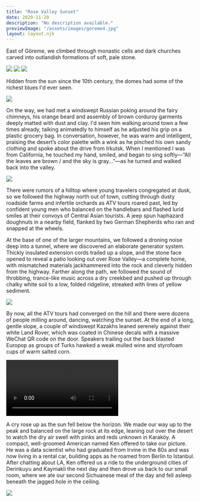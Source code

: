 ```yaml
---
title: "Rose Valley Sunset"
date: 2020-11-20
description: "No description available."
previewImage: "/assets/images/goreme4.jpg"
layout: layout.njk
---
```

East of Göreme, we climbed through monastic cells and dark churches carved into outlandish formations of soft, pale stone.

![](/shoreleave/assets/images/goreme1.jpg)
![](/shoreleave/assets/images/goremexx.JPG)
![](/shoreleave/assets/images/goreme2.JPG)

Hidden from the sun since the 10th century, the domes had some of the richest blues I'd ever seen.

![](/shoreleave/assets/images/goreme3.JPG)

On the way, we had met a windswept Russian poking around the fairy chimneys, his orange beard and assembly of brown corduroy garments deeply matted with dust and clay. I'd seen him walking around town a few times already, talking animatedly to himself as he adjusted his grip on a plastic grocery bag. In conversation, however, he was warm and intelligent, praising the desert’s color palette with a wink as he pinched his own sandy clothing and spoke about the drive from Irkutsk. When I mentioned I was from California, he touched my hand, smiled, and began to sing softly—“All the leaves are brown / and the sky is gray…”—as he turned and walked back into the valley.

![](/shoreleave/assets/images/goreme4.jpg)

There were rumors of a hilltop where young travelers congregated at dusk, so we followed the highway north out of town, cutting through dusty roadside farms and infertile orchards as ATV tours roared past, led by confident young men who balanced on the handlebars and flashed lurid smiles at their convoys of Central Asian tourists. A jeep spun haphazard doughnuts in a nearby field, flanked by two German Shepherds who ran and snapped at the wheels.

At the base of one of the larger mountains, we followed a droning noise deep into a tunnel, where we discovered an elaborate generator system. Thickly insulated extension cords trailed up a slope, and the stone face opened to reveal a patio looking out over Rose Valley—a complete home, with mismatched materials jackhammered into the rock and cleverly hidden from the highway. Farther along the path, we followed the sound of throbbing, trance-like music across a dry creekbed and pushed up through chalky white soil to a low, folded ridgeline, streaked with lines of yellow sediment.

![](/shoreleave/assets/images/goreme5.JPG)

By now, all the ATV tours had converged on the hill and there were dozens of people milling around, dancing, watching the sunset. At the end of a long, gentle slope, a couple of windswept Kazakhs leaned serenely against their white Land Rover, which was coated in Chinese decals with a massive WeChat QR code on the door. Speakers trailing out the back blasted Europop as groups of Turks hawked a weak mulled wine and styrofoam cups of warm salted corn.

![](/shoreleave/assets/images/goreme.MOV)

A cry rose up as the sun fell below the horizon. We made our way up to the peak and balanced on the large rock at its edge, leaning out over the desert to watch the dry air swell with pinks and reds unknown in Karaköy. A compact, well-groomed American named Ken offered to take our picture. He was a data scientist who had graduated from Irvine in the 80s and was now living in a rental car, building apps as he roamed from Berlin to Istanbul. After chatting about LA, Ken offered us a ride to the underground cities of Derinkuyu and Kaymakli the next day and then drove us back to our small room, where we ate our second Sichuanese meal of the day and fell asleep beneath the jagged hole in the ceiling.

![](/shoreleave/assets/images/goreme6.JPG)




